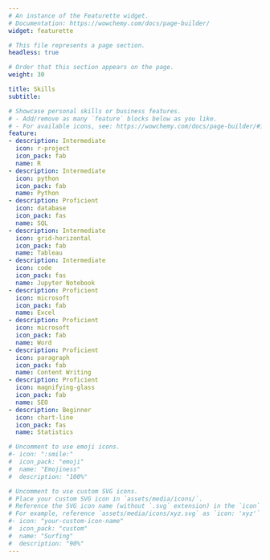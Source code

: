 ```yaml
---
# An instance of the Featurette widget.
# Documentation: https://wowchemy.com/docs/page-builder/
widget: featurette

# This file represents a page section.
headless: true

# Order that this section appears on the page.
weight: 30

title: Skills
subtitle:

# Showcase personal skills or business features.
# - Add/remove as many `feature` blocks below as you like.
# - For available icons, see: https://wowchemy.com/docs/page-builder/#icons
feature:
- description: Intermediate
  icon: r-project
  icon_pack: fab
  name: R
- description: Intermediate
  icon: python
  icon_pack: fab
  name: Python
- description: Proficient
  icon: database
  icon_pack: fas
  name: SQL
- description: Intermediate
  icon: grid-horizontal
  icon_pack: fab
  name: Tableau
- description: Intermediate
  icon: code
  icon_pack: fas
  name: Jupyter Notebook
- description: Proficient
  icon: microsoft
  icon_pack: fab
  name: Excel
- description: Proficient
  icon: microsoft
  icon_pack: fab
  name: Word
- description: Proficient
  icon: paragraph
  icon_pack: fab
  name: Content Writing
- description: Proficient
  icon: magnifying-glass
  icon_pack: fab
  name: SEO
- description: Beginner
  icon: chart-line
  icon_pack: fas
  name: Statistics

# Uncomment to use emoji icons.
#- icon: ":smile:"
#  icon_pack: "emoji"
#  name: "Emojiness"
#  description: "100%"  

# Uncomment to use custom SVG icons.
# Place your custom SVG icon in `assets/media/icons/`.
# Reference the SVG icon name (without `.svg` extension) in the `icon` field.
# For example, reference `assets/media/icons/xyz.svg` as `icon: 'xyz'`
#- icon: "your-custom-icon-name"
#  icon_pack: "custom"
#  name: "Surfing"
#  description: "90%"
---
```


